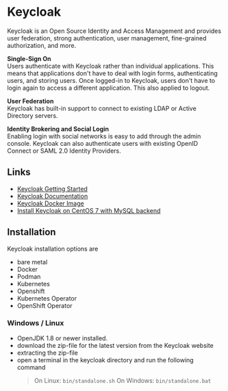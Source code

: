 # Keycloak

Keycloak is an Open Source Identity and Access Management and provides user federation, strong authentication, user management, fine-grained authorization, and more.

**Single-Sign On**  
Users authenticate with Keycloak rather than individual applications. This means that applications don't have to deal with login forms, authenticating users, and storing users. Once logged-in to Keycloak, users don't have to login again to access a different application. This also applied to logout.

**User Federation**  
Keycloak has built-in support to connect to existing LDAP or Active Directory servers.

**Identity Brokering and Social Login**  
Enabling login with social networks is easy to add through the admin console. Keycloak can also authenticate users with existing OpenID Connect or SAML 2.0 Identity Providers.

## Links

- [Keycloak Getting Started](https://www.keycloak.org/getting-started/getting-started-zip)
- [Keycloak Documentation](https://www.keycloak.org/documentation)
- [Keycloak Docker Image](https://github.com/keycloak/keycloak-containers/blob/16.1.0/server/README.md)
- [Install Keycloak on CentOS 7 with MySQL backend](https://www.pimwiddershoven.nl/entry/install-keycloak-on-centos-7-with-mysql-backend)

## Installation

Keycloak installation options are

- bare metal
- Docker
- Podman
- Kubernetes
- Openshift
- Kubernetes Operator
- OpenShift Operator

### Windows / Linux

- OpenJDK 1.8 or newer installed.
- download the zip-file for the latest version from the Keycloak website
- extracting the zip-file
- open a terminal in the keycloak directory and run the following command
  > On Linux: `bin/standalone.sh`
  > On Windows: `bin/standalone.bat`
